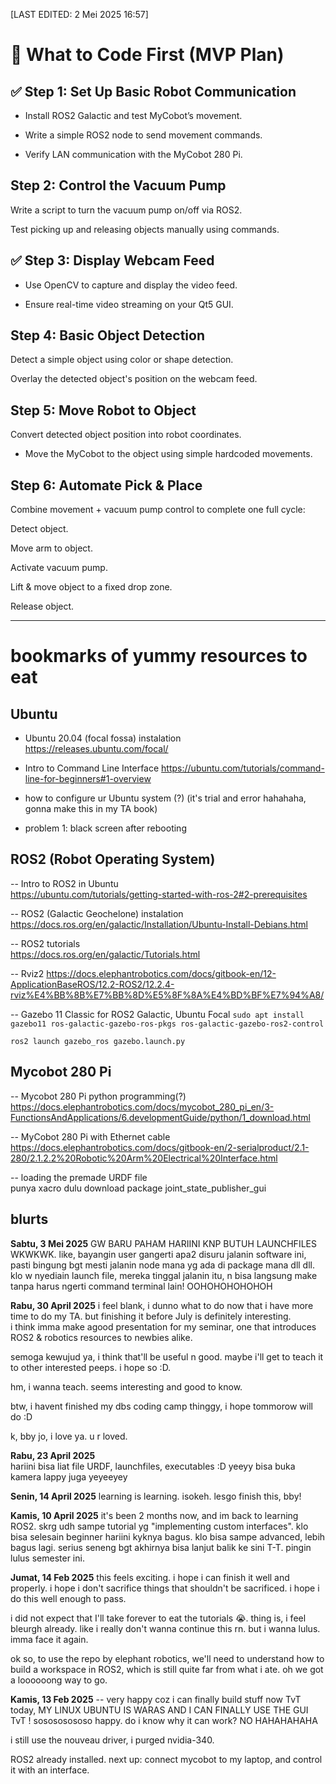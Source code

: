 [LAST EDITED: 2 Mei 2025 16:57]
# 📌 What to Code First (MVP Plan)

## ✅ Step 1: Set Up Basic Robot Communication

- Install ROS2 Galactic and test MyCobot’s movement.

- Write a simple ROS2 node to send movement commands.

- Verify LAN communication with the MyCobot 280 Pi.
  

##  Step 2: Control the Vacuum Pump

Write a script to turn the vacuum pump on/off via ROS2.

Test picking up and releasing objects manually using commands.

## ✅ Step 3: Display Webcam Feed

- Use OpenCV to capture and display the video feed.
  
- Ensure real-time video streaming on your Qt5 GUI.
  

##  Step 4: Basic Object Detection

Detect a simple object using color or shape detection.

Overlay the detected object's position on the webcam feed.

##  Step 5: Move Robot to Object

Convert detected object position into robot coordinates.

- Move the MyCobot to the object using simple hardcoded movements.
  

##  Step 6: Automate Pick & Place

Combine movement + vacuum pump control to complete one full cycle:

Detect object.

Move arm to object.

Activate vacuum pump.

Lift & move object to a fixed drop zone.

Release object.

---


# bookmarks of yummy resources to eat 

## Ubuntu 
* Ubuntu 20.04 (focal fossa) instalation
https://releases.ubuntu.com/focal/ 

* Intro to Command Line Interface
https://ubuntu.com/tutorials/command-line-for-beginners#1-overview

* how to configure ur Ubuntu system (?) (it's trial and error hahahaha, gonna make this in my TA book)
- problem 1: black screen after rebooting

## ROS2 (Robot Operating System)
-- Intro to ROS2 in Ubuntu  
https://ubuntu.com/tutorials/getting-started-with-ros-2#2-prerequisites

-- ROS2 (Galactic Geochelone) instalation  
https://docs.ros.org/en/galactic/Installation/Ubuntu-Install-Debians.html

-- ROS2 tutorials  
https://docs.ros.org/en/galactic/Tutorials.html

-- Rviz2
https://docs.elephantrobotics.com/docs/gitbook-en/12-ApplicationBaseROS/12.2-ROS2/12.2.4-rviz%E4%BB%8B%E7%BB%8D%E5%8F%8A%E4%BD%BF%E7%94%A8/

-- Gazebo 11 Classic for ROS2 Galactic, Ubuntu Focal
`sudo apt install gazebo11 ros-galactic-gazebo-ros-pkgs ros-galactic-gazebo-ros2-control`

`ros2 launch gazebo_ros gazebo.launch.py`

## Mycobot 280 Pi
-- Mycobot 280 Pi python programming(?)
https://docs.elephantrobotics.com/docs/mycobot_280_pi_en/3-FunctionsAndApplications/6.developmentGuide/python/1_download.html

-- MyCobot 280 Pi with Ethernet cable
https://docs.elephantrobotics.com/docs/gitbook-en/2-serialproduct/2.1-280/2.1.2.2%20Robotic%20Arm%20Electrical%20Interface.html

-- loading the premade URDF file  
punya xacro dulu
download package joint_state_publisher_gui

blurts
-
**Sabtu, 3 Mei 2025**
GW BARU PAHAM HARIINI KNP BUTUH LAUNCHFILES WKWKWK. like, bayangin user gangerti apa2 disuru jalanin software ini, pasti bingung bgt mesti jalanin node mana yg ada di package mana dll dll. klo w nyediain launch file, mereka tinggal jalanin itu, n bisa langsung make tanpa harus ngerti command terminal lain! OOHOHOHOHOHOH

**Rabu, 30 April 2025**
i feel blank, i dunno what to do now that i have more time to do my TA. but finishing it before July is definitely interesting.  
i think imma make agood presentation for my seminar, one that introduces ROS2 & robotics resources to newbies alike.  

semoga kewujud ya, i think that'll be useful n good. maybe i'll get to teach it to other interested peeps. i hope so :D.

hm, i wanna teach. seems interesting and good to know.

btw, i havent finished my dbs coding camp thinggy, i hope tommorow will do :D

k, bby jo, i love ya. u r loved.

**Rabu, 23 April 2025**  
hariini bisa liat file URDF, launchfiles, executables :D yeeyy
bisa buka kamera lappy juga yeyeeyey


**Senin, 14 April 2025**
learning is learning. isokeh. lesgo finish this, bby!

**Kamis, 10 April 2025**
it's been 2 months now, and im back to learning ROS2. skrg udh sampe tutorial yg "implementing custom interfaces". klo bisa selesain beginner hariini kyknya bagus. klo bisa sampe advanced, lebih bagus lagi. serius seneng bgt akhirnya bisa lanjut balik ke sini T-T. pingin lulus semester ini.  

**Jumat, 14 Feb 2025**
this feels exciting. 
i hope i can finish it well and properly.
i hope i don't sacrifice things that shouldn't be sacrificed.
i hope i do this well enough to pass.

i did not expect that I'll take forever to eat the tutorials 😭. thing is, i feel bleurgh already. like i really don't wanna continue this rn. but i wanna lulus. imma face it again.

ok so, to use the repo by elephant robotics, 
we'll need to understand how to build a workspace in ROS2, which is still quite far from what i ate. oh we got a loooooong way to go.

**Kamis, 13 Feb 2025**
-- very happy coz i can finally build stuff now TvT
today, MY LINUX UBUNTU IS WARAS AND I CAN FINALLY USE THE GUI TvT ! sosososososo happy. 
do i know why it can work? NO HAHAHAHAHA

i still use the nouveau driver,
i purged nvidia-340.

ROS2 already installed. 
next up: connect mycobot to my laptop, and control it with an interface. 
